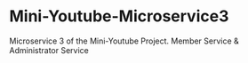 # Mini-Youtube-Microservice3
Microservice 3 of the Mini-Youtube Project. Member Service &amp; Administrator Service
